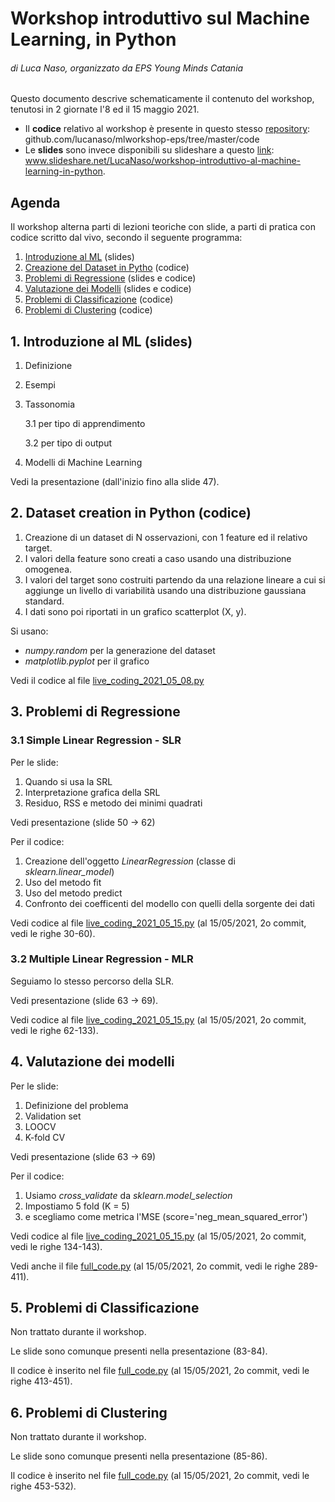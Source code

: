 # Workshop introduttivo sul Machine Learning, in Python
###### *di Luca Naso, organizzato da EPS Young Minds Catania*

Questo documento descrive schematicamente il contenuto del workshop, tenutosi in 2 giornate l'8 ed il 15 maggio 2021.
- Il **codice** relativo al workshop è presente in questo stesso [repository](https://github.com/lucanaso/mlworkshop-eps/tree/master/code): github.com/lucanaso/mlworkshop-eps/tree/master/code
- Le **slides** sono invece disponibili su slideshare a questo [link](https://www.slideshare.net/LucaNaso/workshop-introduttivo-al-machine-learning-in-python): www.slideshare.net/LucaNaso/workshop-introduttivo-al-machine-learning-in-python.

## Agenda
Il workshop alterna parti di lezioni teoriche con slide, a parti di pratica con codice scritto dal vivo, secondo il seguente programma:

1. [Introduzione al ML](#1-introduzione-al-ml-slides) (slides)
2. [Creazione del Dataset in Pytho](#2-dataset-creation-in-python-codice) (codice)
3. [Problemi di Regressione](#3-problemi-di-regressione) (slides e codice)
4. [Valutazione dei Modelli](#4-valutazione-dei-modelli) (slides e codice)
5. [Problemi di Classificazione](#5-problemi-di-classificazione) (codice)
6. [Problemi di Clustering](#6-problemi-di-clustering) (codice)

## 1. Introduzione al ML (slides)
1. Definizione
2. Esempi
3. Tassonomia
   
    3.1 per tipo di apprendimento
   
    3.2 per tipo di output

4. Modelli di Machine Learning

Vedi la presentazione (dall'inizio fino alla slide 47).

## 2. Dataset creation in Python (codice)

1. Creazione di un dataset di N osservazioni, con 1 feature ed il relativo target.
2. I valori della feature sono creati a caso usando una distribuzione omogenea.
3. I valori del target sono costruiti partendo da una relazione lineare a cui si aggiunge un livello di variabilità usando una distribuzione gaussiana standard.
4. I dati sono poi riportati in un grafico scatterplot (X, y).

Si usano:
- *numpy.random* per la generazione del dataset 
- *matplotlib.pyplot* per il grafico
  
Vedi il codice al file [live_coding_2021_05_08.py](https://github.com/lucanaso/mlworkshop-eps/blob/master/code/live_coding_2021_05_08.py)

## 3. Problemi di Regressione
### 3.1 Simple Linear Regression - SLR
Per le slide:
1. Quando si usa la SRL
2. Interpretazione grafica della SRL
3. Residuo, RSS e metodo dei minimi quadrati

Vedi presentazione (slide 50 -> 62)

Per il codice:
1. Creazione dell'oggetto *LinearRegression* (classe di *sklearn.linear_model*)
2. Uso del metodo fit
3. Uso del metodo predict
4. Confronto dei coefficenti del modello con quelli della sorgente dei dati

Vedi codice al file [live_coding_2021_05_15.py](https://github.com/lucanaso/mlworkshop-eps/blob/master/code/live_coding_2021_05_15.py#L30-L60) (al 15/05/2021, 2o commit, vedi le righe 30-60).


### 3.2 Multiple Linear Regression - MLR
Seguiamo lo stesso percorso della SLR.

Vedi presentazione (slide 63 -> 69).

Vedi codice al file [live_coding_2021_05_15.py](https://github.com/lucanaso/mlworkshop-eps/blob/master/code/live_coding_2021_05_15.py#L62-L133) (al 15/05/2021, 2o commit, vedi le righe 62-133).

## 4. Valutazione dei modelli
Per le slide:
1. Definizione del problema
2. Validation set
3. LOOCV
4. K-fold CV

Vedi presentazione (slide 63 -> 69)

Per il codice:
1. Usiamo *cross_validate* da *sklearn.model_selection*
2. Impostiamo 5 fold (K = 5)
3. e scegliamo come metrica l'MSE (score='neg_mean_squared_error')


Vedi codice al file [live_coding_2021_05_15.py](https://github.com/lucanaso/mlworkshop-eps/blob/master/code/live_coding_2021_05_15.py#L134-L143) (al 15/05/2021, 2o commit, vedi le righe 134-143).

Vedi anche il file [full_code.py](https://github.com/lucanaso/mlworkshop-eps/blob/master/code/full_code.py#L289-L411) (al 15/05/2021, 2o commit, vedi le righe 289-411).

## 5. Problemi di Classificazione
Non trattato durante il workshop.

Le slide sono comunque presenti nella presentazione (83-84). 

Il codice è inserito nel file [full_code.py](https://github.com/lucanaso/mlworkshop-eps/blob/master/code/full_code.py#L413-L451) (al 15/05/2021, 2o commit, vedi le righe 413-451).

## 6. Problemi di Clustering
Non trattato durante il workshop.

Le slide sono comunque presenti nella presentazione (85-86).

Il codice è inserito nel file [full_code.py](https://github.com/lucanaso/mlworkshop-eps/blob/master/code/full_code.py#L453-L532) (al 15/05/2021, 2o commit, vedi le righe 453-532).


